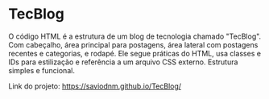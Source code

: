 # TecBlog
O código HTML é a estrutura de um blog de tecnologia chamado "TecBlog". Com cabeçalho, área principal para postagens, área lateral com postagens recentes e categorias, e rodapé. Ele segue práticas do HTML, usa classes e IDs para estilização e referência a um arquivo CSS externo. Estrutura simples e funcional.

Link do projeto:
https://saviodnm.github.io/TecBlog/
